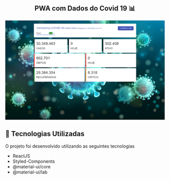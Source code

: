 <h2 align="center">PWA com Dados do Covid 19 📊</h2>

<p align="center">
    <img src="./src/assets/images/prototype.png" width="600">
</p>

## 🚀 Tecnologias Utilizadas

O projeto foi desenvolvido utilizando as seguintes tecnologias

- ReactJS
- Styled-Components
- @material-ui/core
- @material-ui/lab
